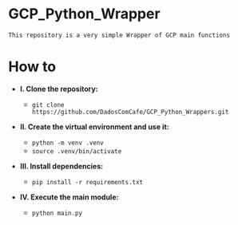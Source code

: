# GCP_Python_Wrapper
`This repository is a very simple Wrapper of GCP main functions`

# How to

* __I. Clone the repository:__
    - `git clone https://github.com/DadosComCafe/GCP_Python_Wrappers.git`

* __II. Create the virtual environment and use it:__
    - `python -m venv .venv`
    - `source .venv/bin/activate`

* __III. Install dependencies:__
    - `pip install -r requirements.txt`

* __IV. Execute the main module:__
    - `python main.py`
